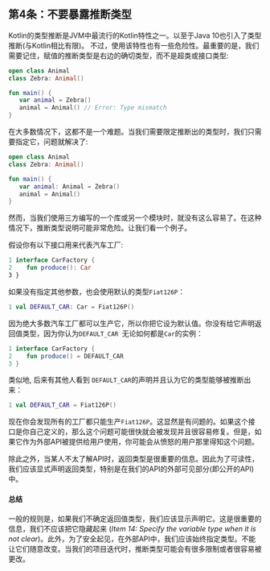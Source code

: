 ## 第4条：不要暴露推断类型

Kotlin的类型推断是JVM中最流行的Kotlin特性之一。以至于Java 10也引入了类型推断(与Kotlin相比有限)。 不过，使用该特性也有一些危险性。最重要的是，我们需要记住，赋值的推断类型是右边的确切类型，而不是超类或接口类型:

```kotlin
open class Animal
class Zebra: Animal()

fun main() {
   var animal = Zebra()
   animal = Animal() // Error: Type mismatch
}
```

在大多数情况下，这都不是一个难题。当我们需要限定推断出的类型时，我们只需要指定它，问题就解决了:

``` kotlin
open class Animal
class Zebra: Animal()

fun main() {
   var animal: Animal = Zebra()
   animal = Animal()
}
```

然而，当我们使用三方编写的一个库或另一个模块时，就没有这么容易了。在这种情况下，推断类型说明可能非常危险。让我们看一个例子。

假设你有以下接口用来代表汽车工厂:

``` kotlin
1 interface CarFactory {
2    fun produce(): Car
3 }
```

如果没有指定其他参数，也会使用默认的类型`Fiat126P`：

``` kotlin
1 val DEFAULT_CAR: Car = Fiat126P()
```

因为绝大多数汽车工厂都可以生产它，所以你把它设为默认值。你没有给它声明返回值类型，因为你认为`DEFAULT_CAR `无论如何都是`Car`的实例：

``` kotlin
1 interface CarFactory {
2    fun produce() = DEFAULT_CAR
3 } 
```

类似地, 后来有其他人看到 `DEFAULT_CAR`的声明并且认为它的类型能够被推断出来：

``` kotlin
1 val DEFAULT_CAR = Fiat126P()
```

现在你会发现所有的工厂都只能生产`Fiat126P`。这显然是有问题的。如果这个接口是你自己定义的，那么这个问题可能很快就会被发现并且很容易修复。但是，如果它作为外部API被提供给用户使用，你可能会从愤怒的用户那里得知这个问题。

除此之外，当某人不太了解API时，返回类型是很重要的信息。因此为了可读性，我们应该显式声明返回类型，特别是在我们的API的外部可见部分(即公开的API)中。

#### 总结

一般的规则是，如果我们不确定返回值类型，我们应该显示声明它。这是很重要的信息，我们不应该把它隐藏起来 (*Item 14: Specify the variable type when it is not clear*)。此外，为了安全起见，在外部API中，我们应该始终指定类型。不能让它们随意改变。当我们的项目迭代时，推断类型可能会有很多限制或者很容易被更改。